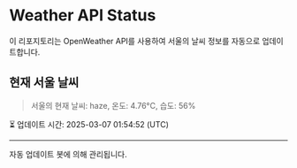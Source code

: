 
# Weather API Status

이 리포지토리는 OpenWeather API를 사용하여 서울의 날씨 정보를 자동으로 업데이트합니다.

## 현재 서울 날씨
> 서울의 현재 날씨: haze, 온도: 4.76°C, 습도: 56%

⏳ 업데이트 시간: 2025-03-07 01:54:52 (UTC)

---
자동 업데이트 봇에 의해 관리됩니다.
